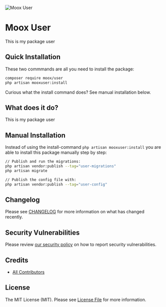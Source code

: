 ![Moox User](https://github.com/mooxphp/moox/raw/main/_other/art/banner/user.jpg)

# Moox User

This is my package user

## Quick Installation

These two commmands are all you need to install the package:

```bash
composer require moox/user
php artisan mooxuser:install
```

Curious what the install command does? See manual installation below.

## What does it do?

<!--whatdoes-->
This is my package user
<!--/whatdoes-->


## Manual Installation

Instead of using the install-command `php artisan mooxuser:install` you are able to install this package manually step by step:

```bash
// Publish and run the migrations:
php artisan vendor:publish --tag="user-migrations"
php artisan migrate

// Publish the config file with:
php artisan vendor:publish --tag="user-config"
```

## Changelog

Please see [CHANGELOG](CHANGELOG.md) for more information on what has changed recently.

## Security Vulnerabilities

Please review [our security policy](https://github.com/mooxphp/moox/security/policy) on how to report security vulnerabilities.

## Credits

-   [All Contributors](../../contributors)

## License

The MIT License (MIT). Please see [License File](LICENSE.md) for more information.
